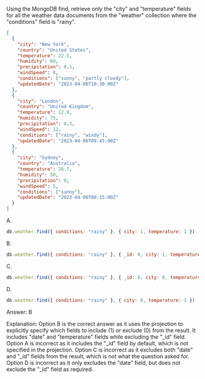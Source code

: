 Using the MongoDB find, retrieve only the "city" and "temperature" fields for all the weather data documents from the "weather" collection where the "conditions" field is "rainy".
```json
[
  {
    "city": "New York",
    "country": "United States",
    "temperature": 22.5,
    "humidity": 60,
    "precipitation": 0.1,
    "windSpeed": 8,
    "conditions": ["sunny", "partly cloudy"],
    "updatedDate": "2023-04-06T10:30:00Z"
  },
  {
    "city": "London",
    "country": "United Kingdom",
    "temperature": 12.9,
    "humidity": 75,
    "precipitation": 0.3,
    "windSpeed": 12,
    "conditions": ["rainy", "windy"],
    "updatedDate": "2023-04-06T09:45:00Z"
  },
  {
    "city": "Sydney",
    "country": "Australia",
    "temperature": 26.7,
    "humidity": 50,
    "precipitation": 0,
    "windSpeed": 5,
    "conditions": ["sunny"],
    "updatedDate": "2023-04-06T08:15:00Z"
  }
]

```

A. 
```js
db.weather.find({ conditions: "rainy" }, { city: 1, temperature: 1 })
```

B.
```js
db.weather.find({ conditions: "rainy" }, { _id: 0, city: 1, temperature: 1 })
```

C.
```js
db.weather.find({ conditions: "rainy" }, { _id: 0, city: 0, temperature: 1 })
```

D.
```js
db.weather.find({ conditions: "rainy" }, { city: 0, temperature: 1 })
```

Answer: B

Explanation: Option B is the correct answer as it uses the projection to explicitly specify which fields to include (1) or exclude (0) from the result. It includes "date" and "temperature" fields while excluding the "_id" field. Option A is incorrect as it includes the "_id" field by default, which is not specified in the projection. Option C is incorrect as it excludes both "date" and "_id" fields from the result, which is not what the question asked for. Option D is incorrect as it only excludes the "date" field, but does not exclude the "_id" field as required.